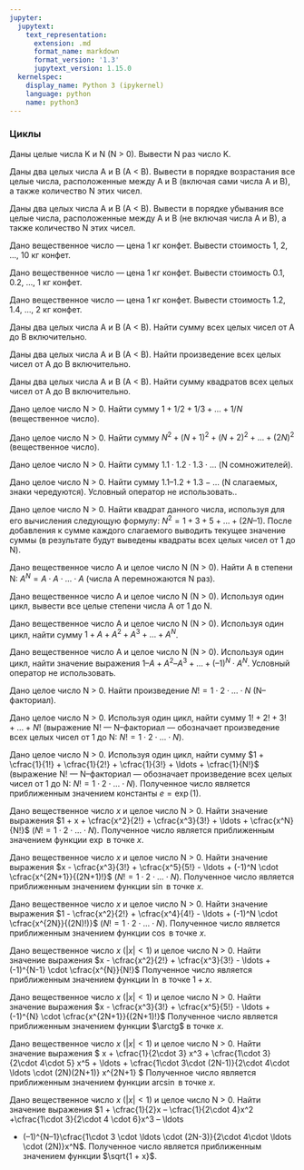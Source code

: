 ```yaml
---
jupyter:
  jupytext:
    text_representation:
      extension: .md
      format_name: markdown
      format_version: '1.3'
      jupytext_version: 1.15.0
  kernelspec:
    display_name: Python 3 (ipykernel)
    language: python
    name: python3
---
```


### Циклы


Даны целые числа K и N (N > 0).
Вывести N раз число K.


Даны два целых числа A и B (A < B).
Вывести в порядке возрастания все целые числа, расположенные между A и B
(включая сами числа A и B), а также количество N этих чисел.


Даны два целых числа A и B (A < B).
Вывести в порядке убывания все целые числа, расположенные между A и B
(не включая числа A и B), а также количество N этих чисел.


Дано вещественное число — цена 1 кг конфет.
Вывести стоимость 1, 2, ..., 10 кг конфет.


Дано вещественное число — цена 1 кг конфет.
Вывести стоимость 0.1, 0.2, ..., 1 кг конфет.


Дано вещественное число — цена 1 кг конфет.
Вывести стоимость 1.2, 1.4, ..., 2 кг конфет.


Даны два целых числа A и B (A < B).
Найти сумму всех целых чисел от A до B включительно.


Даны два целых числа A и B (A < B).
Найти произведение всех целых чисел от A до B включительно.


Даны два целых числа A и B (A < B).
Найти сумму квадратов всех целых чисел от A до B включительно.


Дано целое число N > 0.
Найти сумму $1 + 1/2 + 1/3 + ... + 1/N$ (вещественное число).


Дано целое число N > 0.
Найти сумму $N^2 + (N + 1)^2 + (N + 2)^2 + ... + (2N)^2$ (вещественное число).


Дано целое число N > 0.
Найти сумму $1.1 \cdot 1.2 \cdot 1.3 \cdot \ldots$ (N сомножителей).


Дано целое число N > 0.
Найти сумму $1.1 – 1.2 + 1.3 - \ldots$ (N слагаемых, знаки чередуются).
Условный оператор не использовать..



Дано целое число N > 0.
Найти квадрат данного числа, используя для его вычисления следующую формулу:
$N^2 = 1 + 3 + 5 + \ldots + (2N – 1)$.
После добавления к сумме каждого слагаемого выводить текущее значение суммы
(в результате будут выведены квадраты всех целых чисел от 1 до N).


Дано вещественное число A и целое число N (N > 0).
Найти A в степени N: $A^N = A \cdot A \cdot \ldots \cdot A$
(числа A перемножаются N раз).


Дано вещественное число A и целое число N (N > 0).
Используя один цикл, вывести все целые степени числа A от 1 до N.


Дано вещественное число A и целое число N (N > 0).
Используя один цикл, найти сумму
$1 + A + A^2 + A^3 + \ldots + A^N$.


Дано вещественное число A и целое число N (N > 0).
Используя один цикл, найти значение выражения
$1 – A + A^2 – A^3 + \ldots + (–1)^N \cdot A^N$.
Условный оператор не использовать.


Дано целое число N > 0.
Найти произведение $N! = 1\cdot 2\cdot \ldots \cdot N$ (N–факториал).


Дано целое число N > 0.
Используя один цикл, найти сумму
$1! + 2! + 3! + \ldots + N!$
(выражение N! — N–факториал — обозначает произведение всех
целых чисел от 1 до N: $N! = 1\cdot 2 \cdot \ldots \cdot N$).


Дано целое число N > 0.
Используя один цикл, найти сумму
$1 + \cfrac{1}{1!} + \cfrac{1}{2!} + \cfrac{1}{3!} + \ldots + \cfrac{1}{N!}$
(выражение N! — N–факториал — обозначает произведение всех
целых чисел от 1 до N: $N! = 1\cdot 2 \cdot \ldots \cdot N$).
Полученное число является приближенным значением константы $e = \exp(1)$.


Дано вещественное число $x$ и целое число N > 0.
Найти значение выражения
$1 + x + \cfrac{x^2}{2!} + \cfrac{x^3}{3!} + \ldots + \cfrac{x^N}{N!}$
($N! = 1\cdot 2 \cdot \ldots \cdot N$).
Полученное число является приближенным значением функции $\exp$ в точке $x$.


Дано вещественное число $x$ и целое число N > 0.
Найти значение выражения
$x - \cfrac{x^3}{3!} + \cfrac{x^5}{5!} - \ldots + (-1)^N \cdot \cfrac{x^{2N+1}}{(2N+1)!}$
($N! = 1\cdot 2 \cdot \ldots \cdot N$).
Полученное число является приближенным значением функции $\sin$ в точке $x$.


Дано вещественное число $x$ и целое число N > 0.
Найти значение выражения
$1 - \cfrac{x^2}{2!} + \cfrac{x^4}{4!} - \ldots + (-1)^N \cdot \cfrac{x^{2N}}{(2N)!)}$
($N! = 1\cdot 2 \cdot \ldots \cdot N$).
Полученное число является приближенным значением функции $\cos$ в точке $x$.


Дано вещественное число $x$ ($|x| < 1$) и целое число N > 0.
Найти значение выражения
$x - \cfrac{x^2}{2!} + \cfrac{x^3}{3!} - \ldots + (-1)^{N-1} \cdot \cfrac{x^{N}}{N!}$
Полученное число является приближенным значением функции $\ln$ в точке $1 + x$.


Дано вещественное число $x$ ($|x| < 1$) и целое число N > 0.
Найти значение выражения
$x - \cfrac{x^3}{3!} + \cfrac{x^5}{5!} - \ldots + (-1)^{N} \cdot \cfrac{x^{2N+1}}{(2N+1)!}$
Полученное число является приближенным значением функции $\arctg$ в точке $x$.


Дано вещественное число $x$ ($|x| < 1$) и целое число N > 0.
Найти значение выражения
$ x + \cfrac{1}{2\cdot 3} x^3 + \cfrac{1\cdot 3}{2\cdot 4\cdot 5} x^5 +
\ldots + \cfrac{1\cdot 3\cdot (2N-1)}{2\cdot 4\cdot \ldots \cdot (2N)(2N+1)} x^{2N+1} $
Полученное число является приближенным значением функции $\arcsin$ в точке $x$.


Дано вещественное число $x$ ($|x| < 1$) и целое число N > 0.
Найти значение выражения
$1 + \cfrac{1}{2}x – \cfrac{1}{2\cdot 4}x^2 +\cfrac{1\cdot 3}{2\cdot 4 \cdot 6}x^3  – \ldots
+ (–1)^{N–1}\cfrac{1\cdot 3 \cdot \ldots \cdot (2N-3)}{2\cdot 4\cdot \ldots \cdot (2N)}x^N$.
Полученное число является приближенным значением функции $\sqrt{1 + x}$.
